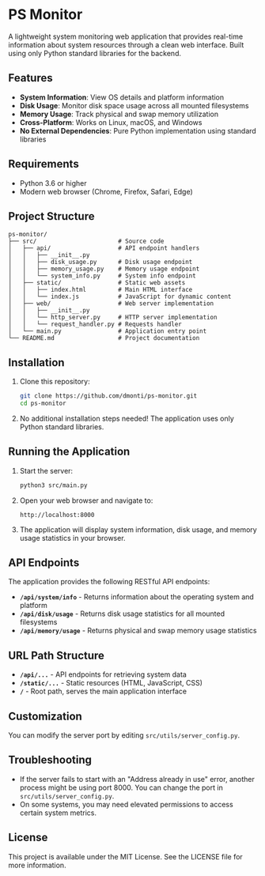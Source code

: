 # PS Monitor

A lightweight system monitoring web application that provides real-time information about system resources through a clean web interface. Built using only Python standard libraries for the backend.

## Features

- **System Information**: View OS details and platform information
- **Disk Usage**: Monitor disk space usage across all mounted filesystems
- **Memory Usage**: Track physical and swap memory utilization
- **Cross-Platform**: Works on Linux, macOS, and Windows
- **No External Dependencies**: Pure Python implementation using standard libraries

## Requirements

- Python 3.6 or higher
- Modern web browser (Chrome, Firefox, Safari, Edge)

## Project Structure

```
ps-monitor/
├── src/                       # Source code
│   ├── api/                   # API endpoint handlers
│   │   ├── __init__.py
│   │   ├── disk_usage.py      # Disk usage endpoint
│   │   ├── memory_usage.py    # Memory usage endpoint
│   │   └── system_info.py     # System info endpoint
│   ├── static/                # Static web assets
│   │   ├── index.html         # Main HTML interface
│   │   └── index.js           # JavaScript for dynamic content
│   ├── web/                   # Web server implementation
│   │   ├── __init__.py
│   │   └── http_server.py     # HTTP server implementation
│   │   └── request_handler.py # Requests handler
│   └── main.py                # Application entry point
└── README.md                  # Project documentation
```

## Installation

1. Clone this repository:
   ```bash
   git clone https://github.com/dmonti/ps-monitor.git
   cd ps-monitor
   ```

2. No additional installation steps needed! The application uses only Python standard libraries.

## Running the Application

1. Start the server:
   ```bash
   python3 src/main.py
   ```

2. Open your web browser and navigate to:
   ```
   http://localhost:8000
   ```

3. The application will display system information, disk usage, and memory usage statistics in your browser.

## API Endpoints

The application provides the following RESTful API endpoints:

- **`/api/system/info`** - Returns information about the operating system and platform
- **`/api/disk/usage`** - Returns disk usage statistics for all mounted filesystems
- **`/api/memory/usage`** - Returns physical and swap memory usage statistics

## URL Path Structure

- **`/api/...`** - API endpoints for retrieving system data
- **`/static/...`** - Static resources (HTML, JavaScript, CSS)
- **`/`** - Root path, serves the main application interface

## Customization

You can modify the server port by editing `src/utils/server_config.py`.

## Troubleshooting

- If the server fails to start with an "Address already in use" error, another process might be using port 8000. You can change the port in `src/utils/server_config.py`.
- On some systems, you may need elevated permissions to access certain system metrics.

## License

This project is available under the MIT License. See the LICENSE file for more information.